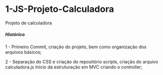 # 1-JS-Projeto-Calculadora
 Projeto de calculadora

##### Histórico

1 - Primeiro Commit, criação do projeto, bem como organização dos arquivos básicos;

2 - Separação do CSS e criação do repositório scripts, criação do arquivo calculadora.js
    Inicio da estruturação em MVC criando o controller;
